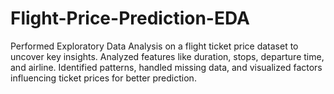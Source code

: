 # Flight-Price-Prediction-EDA
Performed Exploratory Data Analysis on a flight ticket price dataset to uncover key insights. Analyzed features like duration, stops, departure time, and airline. Identified patterns, handled missing data, and visualized factors influencing ticket prices for better prediction.
